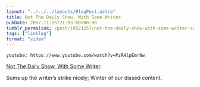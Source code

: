 ```yaml
---
layout: "../../../layouts/BlogPost.astro"
title: Not The Daily Show, With Some Writer
pubDate: 2007-11-15T21:03:00+00:00
tumblr_permalink: /post/19521257/not-the-daily-show-with-some-writer-sums-up-the
tags: ["linklog"]
format: "video"
---
```


`youtube: https://www.youtube.com/watch?v=PzRHlpEmr0w`

[Not The Daily Show, With Some Writer][1].

Sums up the writer&rsquo;s strike nicely; Winter of our dissed content.

[1]: https://www.youtube.com/watch?v=PzRHlpEmr0w
